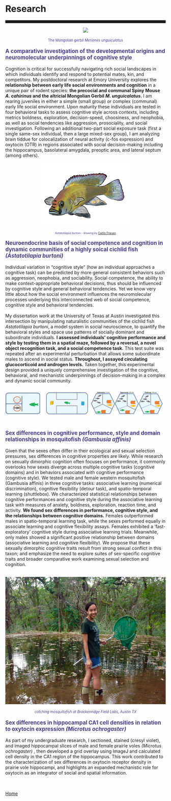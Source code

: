 <body>
		
<div class="container">
<div class="blurb">
<h1>Research</h1>
<hr style="height:9px;color:#84949B">

<p><center><img src="/images/gerbil.gif" height="200"> </center></p>
<p style="text-align:center;font-size:80%"><font color="darkslateblue"> The Mongolian gerbil <i> Meriones unguiculatus</i></font></p>

<p style="text-align:left;font-size:120%"><b><font color="darkslateblue">A comparative investigation of the developmental origins and neuromolecular underpinnings of cognitive style</font></b><br></p>

Cognition is critical for successfully navigating rich social landscapes in which individuals identify and respond to potential mates, kin, and competitors. My postdoctoral research at Emory University explores the <b>relationship between early life social environments and cognition</b> in a unique pair of rodent species: <b>the precocial and communal Spiny Mouse <i>A. cahirinus </i> and the altricial Mongolian Gerbil <i>M. unguicalatus</i></b>.  I am rearing juveniles in either a simple (small group) or complex (communal) early life social environment. Upon maturity these individuals are tested in four behavioral tasks to assess cognitive style across contexts, including metrics boldness, exploration, decision-speed, choosiness, and neophobia, as well as social tendencies like aggression, prosociality, and social investigation. Following an additional two-part social exposure task (first a single same-sex individual, then a large mixed-sex group), I am analyzing brain tiddue for colocalization of neural activity (c-fos expression) and oxytocin (OTR) in regions associated with social decision-making including the hippocampus, basolateral amygdala, preoptic area, and lateral septum (among others).

<p><center><img src="/images/aburtoni.png" height="200"> </center></p>

<p style="text-align:center;font-size:60%"><font color="darkslateblue"> <i>Astatotilapia burtoni</i> - drawing by <a href="https://caitlinfriesen.myportfolio.com/">Caitlin Friesen</a></font></p>

<p style="text-align:left;font-size:120%"><b><font color="darkslateblue">Neuroendocrine basis of social competence and cognition in dynamic communities of a highly soical cichlid fish <i>(Astatotilapia burtoni)</i></font></b><br></p>


Individual variation in “cognitive style” (how an individual approaches a cognitive task) can be predicted by more general consistent behaviors such as aggression, neophobia, and sociability. Social competence, the ability to make context-appropriate behavioral decisions, thus should be influenced by cognitive style and general behavioral tendencies. Yet we know very little about how the social environment influences the neuromolecular processes underlying this interconnected web of social competence, cognitive style and behavioral tendencies. <br><br> My dissertation work at the University of Texas at Austin investigated this intersection by manipulating naturalistic communities of the cichlid fish <i>Astatotilapia burtoni</i>, a model system in social neuroscience, to quantify the behavioral styles and space use patterns of socially dominant and subordinate individuals. <b>I assessed individuals’ cognitive performance and style by testing them in a spatial maze, followed by a reversal, a novel object recognition task, and a social competence task.</b> This test suite was repeated after an experimental perturbation that allows some subordinate males to ascend in social status. <b>Throughout, I assayed circulating glucocorticoid and androgen levels.</b> Taken together, this experimental design provided a uniquely comprehensive investigation of the cognitive, behavioral, and mechanistic underpinnings of decision-making in a complex and dynamic social community.

<img src="/images/assays.jpg"><br><br>

<p style="text-align:left;font-size:120%"><b><font color="darkslateblue">Sex differences in cognitive performance, style and domain relationships in mosquitofish <i>(Gambusia affinis)</i></font></b><br></p>

Given that the sexes often differ in their ecological and sexual selection pressures, sex differences in cognitive properties are likely. While research on sexually dimorphic cognition often focuses on performance, it commonly overlooks how sexes diverge across multiple cognitive tasks (cognitive domains) and in behaviors associated with cognitive performance (cognitive style). We tested male and female western mosquitofish (Gambusia affinis) in three cognitive tasks: associative learning (numerical discrimination), cognitive flexibility (detour task), and spatio-temporal learning (shuttlebox). We characterized statistical relationships between cognitive performances and cognitive style during the associative learning task with measures of anxiety, boldness, exploration, reaction time, and activity. <b>We found sex differences in performance, cognitive style, and the relationships between cognitive domains.</b> Females outperformed males in spatio-temporal learning task, while the sexes performed equally in associate learning and cognitive flexibility assays. Females exhibited a ‘fast-exploratory’ cognitive style during associative learning trials. Meanwhile, only males showed a significant positive relationship between domains (associative learning and cognitive flexibility). We propose that these sexually dimorphic cognitive traits result from strong sexual conflict in this taxon; and emphasize the need to explore suites of sex-specific cognitive traits and broader comparative work examining sexual selection and cognition.<br><br>

<p><center><img src="/images/BFL.jpg" height="400"> </center></p>
<p style="text-align:center;font-size:80%"><i><font color="darkslateblue"> catching mosquitofish at Brackenridge Field Labs, Austin TX</font></i></p>

<p style="text-align:left;font-size:120%"><b><font color="darkslateblue">Sex differences in hippocampal CA1 cell densities in relation to oxytocin expression <i>(Microtus ochrogaster)</i></font></b><br></p>
As part of my undergraduate research, I sectioned, stained (cresyl violet), and imaged hippocampal slices of male and female prairie voles <i> (Microtus ochrogaster) </i>, then developed a grid overlay using ImageJ and calculated cell density in the CA1 region of the hippocampus. This work contributed to the characterization of sex differences in oxytocin receptor density in prairie vole hippocampi, and highlights an expanded mechanistic role for oxytocin as an integrator of social and spatial information. <br>


	
<br><br><a href="../">Home</a>
